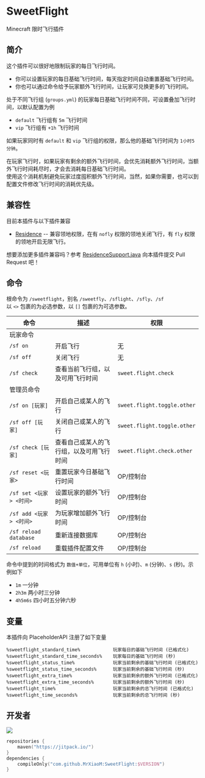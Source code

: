 # SweetFlight

Minecraft 限时飞行插件

## 简介

这个插件可以很好地限制玩家的每日飞行时间。
+ 你可以设置玩家的每日基础飞行时间，每天指定时间自动重置基础飞行时间。
+ 你也可以通过命令给予玩家额外飞行时间，让玩家可兑换更多的飞行时间。

处于不同飞行组 (`groups.yml`) 的玩家每日基础飞行时间不同，可设置叠加飞行时间，以默认配置为例
+ `default` 飞行组有 `5m` 飞行时间
+ `vip` 飞行组有 `+1h` 飞行时间

如果玩家同时有 `default` 和 `vip` 飞行组的权限，那么他的基础飞行时间为 `1小时5分钟`。 

在玩家飞行时，如果玩家有剩余的额外飞行时间，会优先消耗额外飞行时间，当额外飞行时间耗尽时，才会去消耗每日基础飞行时间。  
使用这个消耗机制避免玩家过度囤积额外飞行时间，当然，如果你需要，也可以到配置文件修改飞行时间的消耗优先级。

## 兼容性

目前本插件与以下插件兼容
+ [Residence](https://www.spigotmc.org/resources/11480/) -- 兼容领地权限，在有 `nofly` 权限的领地关闭飞行，有 `fly` 权限的领地开启无限飞行。

想要添加更多插件兼容吗？参考 [ResidenceSupport.java](https://github.com/MrXiaoM/SweetFlight/blob/main/src/main/java/top/mrxiaom/sweet/flight/depend/ResidenceSupport.java) 向本插件提交 Pull Request 吧！

## 命令

根命令为 `/sweetflight`，别名 `/sweetfly`、`/sflight`、`/sfly`、`/sf`  
以 `<>` 包裹的为必选参数，以 `[]` 包裹的为可选参数。

| 命令                    | 描述                   | 权限                          |
|-----------------------|----------------------|-----------------------------|
| 玩家命令                  |                      |                             |
| `/sf on`              | 开启飞行                 | 无                           |
| `/sf off`             | 关闭飞行                 | 无                           |
| `/sf check`           | 查看当前飞行组，以及可用飞行时间     | `sweet.flight.check`        |
| 管理员命令                 |                      |                             |
| `/sf on [玩家]`         | 开启自己或某人的飞行           | `sweet.flight.toggle.other` |
| `/sf off [玩家]`        | 关闭自己或某人的飞行           | `sweet.flight.toggle.other` |
| `/sf check [玩家]`      | 查看自己或某人的飞行组，以及可用飞行时间 | `sweet.flight.check.other`  |
| `/sf reset <玩家>`      | 重置玩家今日基础飞行时间         | OP/控制台                      |
| `/sf set <玩家> <时间>`   | 设置玩家的额外飞行时间          | OP/控制台                      |
| `/sf add <玩家> <时间>`   | 为玩家增加额外飞行时间          | OP/控制台                      |
| `/sf reload database` | 重新连接数据库              | OP/控制台                      |
| `/sf reload`          | 重载插件配置文件             | OP/控制台                      |

命令中提到的时间格式为 `数值+单位`，可用单位有 `h` (小时)、`m` (分钟)、`s` (秒)。示例如下
+ `1m` 一分钟
+ `2h3m` 两小时三分钟
+ `4h5m6s` 四小时五分钟六秒

## 变量

本插件向 PlaceholderAPI 注册了如下变量

```
%sweetflight_standard_time%            玩家每日的基础飞行时间 (已格式化)
%sweetflight_standard_time_seconds%    玩家每日的基础飞行时间 (秒)
%sweetflight_status_time%              玩家当前剩余的基础飞行时间 (已格式化)
%sweetflight_status_time_seconds%      玩家当前剩余的基础飞行时间 (秒)
%sweetflight_extra_time%               玩家当前剩余的额外飞行时间 (已格式化)
%sweetflight_extra_time_seconds%       玩家当前剩余的额外飞行时间 (秒)
%sweetflight_time%                     玩家当前剩余的总飞行时间 (已格式化)
%sweetflight_time_seconds%             玩家当前剩余的总飞行时间 (秒)
```

## 开发者

[![](https://jitpack.io/v/MrXiaoM/SweetFlight.svg)](https://jitpack.io/#MrXiaoM/SweetFlight)
```kotlin
repositories {
    maven("https://jitpack.io/")
}
dependencies {
    compileOnly("com.github.MrXiaoM:SweetFlight:$VERSION")
}
```
